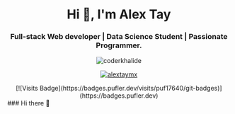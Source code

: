 <h1 align="center">Hi 👋, I'm Alex Tay</h1>
<h3 align="center">Full-stack Web developer | Data Science Student | Passionate Programmer.</h3>



<div align="center">
<p> <img src="https://komarev.com/ghpvc/?username=alextaymx&label=Profile%20views&color=0e75b6&style=flat" alt="coderkhalide" /> </p>
<p> <a href="https://github.com/ryo-ma/github-profile-trophy"><img src="https://github-profile-trophy.vercel.app/?username=alextaymx" alt="alextaymx" /></a> </p>
[![Visits Badge](https://badges.pufler.dev/visits/puf17640/git-badges)](https://badges.pufler.dev)

</div>
### Hi there 👋

<!--
**alextaymx/alextaymx** is a ✨ _special_ ✨ repository because its `README.md` (this file) appears on your GitHub profile.

Here are some ideas to get you started:

- 🔭 I’m currently working on ...
- 🌱 I’m currently learning ...
- 👯 I’m looking to collaborate on ...
- 🤔 I’m looking for help with ...
- 💬 Ask me about ...
- 📫 How to reach me: ...
- 😄 Pronouns: ...
- ⚡ Fun fact: ...
-->
